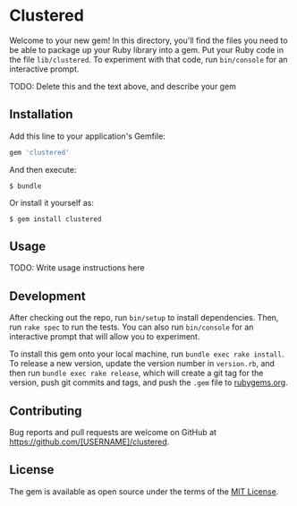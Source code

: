# Clustered

Welcome to your new gem! In this directory, you'll find the files you need to be able to package up your Ruby library into a gem. Put your Ruby code in the file `lib/clustered`. To experiment with that code, run `bin/console` for an interactive prompt.

TODO: Delete this and the text above, and describe your gem

## Installation

Add this line to your application's Gemfile:

```ruby
gem 'clustered'
```

And then execute:

    $ bundle

Or install it yourself as:

    $ gem install clustered

## Usage

TODO: Write usage instructions here

## Development

After checking out the repo, run `bin/setup` to install dependencies. Then, run `rake spec` to run the tests. You can also run `bin/console` for an interactive prompt that will allow you to experiment.

To install this gem onto your local machine, run `bundle exec rake install`. To release a new version, update the version number in `version.rb`, and then run `bundle exec rake release`, which will create a git tag for the version, push git commits and tags, and push the `.gem` file to [rubygems.org](https://rubygems.org).

## Contributing

Bug reports and pull requests are welcome on GitHub at https://github.com/[USERNAME]/clustered.

## License

The gem is available as open source under the terms of the [MIT License](https://opensource.org/licenses/MIT).
